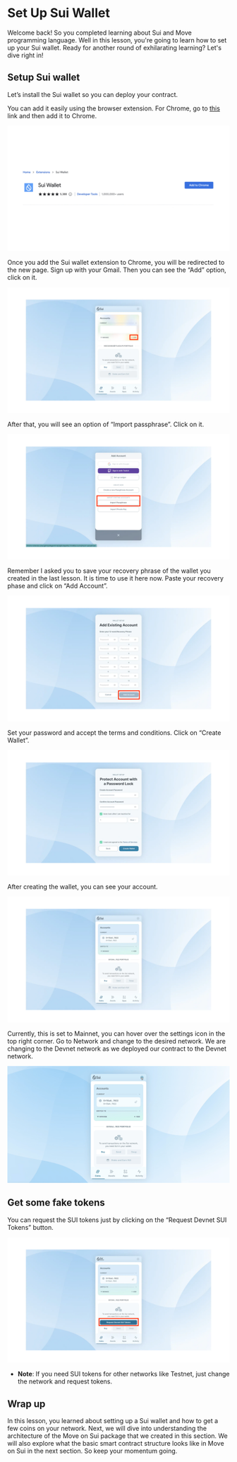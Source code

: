 # Set Up Sui Wallet

Welcome back! So you completed learning about Sui and Move programming language. Well in this lesson, you're going to learn how to set up your Sui wallet. Ready for another round of exhilarating learning? Let's dive right in!

## Setup Sui wallet

Let’s install the Sui wallet so you can deploy your contract.

You can add it easily using the browser extension. For Chrome, go to [this](https://chrome.google.com/webstore/detail/sui-wallet/opcgpfmipidbgpenhmajoajpbobppdil) link and then add it to Chrome.

![sui-1-1.png](https://github.com/0xmetaschool/Learning-Projects/blob/main/assests_for_all/assets_for_sui_c2/Set%20Up%20Sui%20Wallet/sui-1-1.webp?raw=true)

Once you add the Sui wallet extension to Chrome, you will be redirected to the new page. Sign up with your Gmail. Then you can see the “Add” option, click on it.

![Frame 3560370 (2).jpg](https://github.com/0xmetaschool/Learning-Projects/blob/main/assests_for_all/assets_for_sui_c2/Set%20Up%20Sui%20Wallet/Frame_3560370_(2).webp?raw=true)

 After that, you will see an option of “Import passphrase”. Click on it.

![Frame 3560370 (3).jpg](https://github.com/0xmetaschool/Learning-Projects/blob/main/assests_for_all/assets_for_sui_c2/Set%20Up%20Sui%20Wallet/Frame_3560370_(3).webp?raw=true)

Remember I asked you to save your recovery phrase of the wallet you created in the last lesson. It is time to use it here now. Paste your recovery phase and click on “Add Account”.

![Frame 3560370 (4).jpg](https://github.com/0xmetaschool/Learning-Projects/blob/main/assests_for_all/assets_for_sui_c2/Set%20Up%20Sui%20Wallet/Frame_3560370_(4).webp?raw=true)

Set your password and accept the terms and conditions. Click on “Create Wallet”.

![Frame 3560370 (6).jpg](https://github.com/0xmetaschool/Learning-Projects/blob/main/assests_for_all/assets_for_sui_c2/Set%20Up%20Sui%20Wallet/Frame_3560370_(6).webp?raw=true)

After creating the wallet, you can see your account.

![Frame 3560370 (5).jpg](https://github.com/0xmetaschool/Learning-Projects/blob/main/assests_for_all/assets_for_sui_c2/Set%20Up%20Sui%20Wallet/Frame_3560370_(5).webp?raw=true)

Currently, this is set to Mainnet, you can hover over the settings icon in the top right corner. Go to Network and change to the desired network. We are changing to the Devnet network as we deployed our contract to the Devnet network.

![Screen Recording 2023-11-03 at 11.01.49 AM.gif](https://github.com/0xmetaschool/Learning-Projects/blob/main/assests_for_all/assets_for_sui_c2/Set%20Up%20Sui%20Wallet/Screen_Recording_2023-11-03_at_11.01.49_AM.webp?raw=true)

## Get some fake tokens

You can request the SUI tokens just by clicking on the “Request Devnet SUI Tokens” button. 

![Frame 3560370 (7).jpg](https://github.com/0xmetaschool/Learning-Projects/blob/main/assests_for_all/assets_for_sui_c2/Set%20Up%20Sui%20Wallet/Frame_3560370_(7).webp?raw=true)

- **Note**: If you need SUI tokens for other networks like Testnet, just change the network and request tokens.

## Wrap up

In this lesson, you learned about setting up a Sui wallet and how to get a few coins on your network. Next, we will dive into understanding the architecture of the Move on Sui package that we created in this section. We will also explore what the basic smart contract structure looks like in Move on Sui in the next section. So keep your momentum going.
